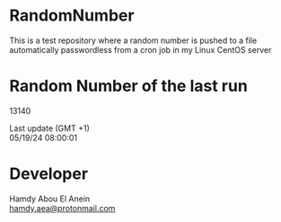 # RandomNumber    
This is a test repository where a random number is pushed to a file automatically passwordless from a cron job in my Linux CentOS server    
# Random Number of the last run   
13140
      
Last update (GMT +1)    
05/19/24 08:00:01
# Developer    
Hamdy Abou El Anein   
hamdy.aea@protonmail.com
